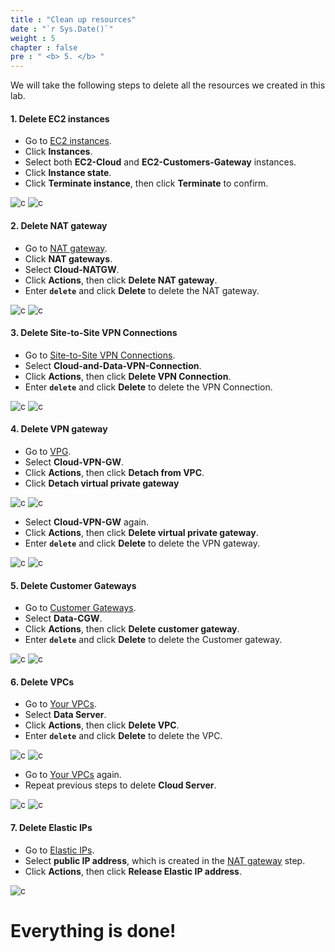 ```yaml
---
title : "Clean up resources"
date : "`r Sys.Date()`"
weight : 5
chapter : false
pre : " <b> 5. </b> "
---
```


We will take the following steps to delete all the resources we created in this lab.
 



#### 1. Delete EC2 instances

   + Go to [EC2 instances](https://console.aws.amazon.com/ec2/home#Instances:).
   + Click **Instances**.
   + Select both **EC2-Cloud** and **EC2-Customers-Gateway** instances.
   + Click **Instance state**.
   + Click **Terminate instance**, then click **Terminate** to confirm.

![c](/images/5.cleanup/c-01.png)
![c](/images/5.cleanup/c-02.png)





#### 2. Delete NAT gateway

   + Go to [NAT gateway](https://console.aws.amazon.com/vpcconsole/home#NatGateways:).
   + Click **NAT gateways**.
   + Select **Cloud-NATGW**.
   + Click **Actions**, then click **Delete NAT gateway**.
   + Enter **`delete`** and click **Delete** to delete the NAT gateway.

![c](/images/5.cleanup/c-03.png)
![c](/images/5.cleanup/c-04.png)






#### 3. Delete Site-to-Site VPN Connections

   + Go to [Site-to-Site VPN Connections](https://console.aws.amazon.com/vpcconsole/home#VpnConnections:).
   + Select **Cloud-and-Data-VPN-Connection**.
   + Click **Actions**, then click **Delete VPN Connection**.
   + Enter **`delete`** and click **Delete** to delete the VPN Connection.

![c](/images/5.cleanup/c-05.png)
![c](/images/5.cleanup/c-06.png)






#### 4. Delete VPN gateway

   + Go to [VPG](https://console.aws.amazon.com/vpcconsole/home#VpnGateways:).
   + Select **Cloud-VPN-GW**.
   + Click **Actions**, then click **Detach from VPC**.
   + Click **Detach virtual private gateway**

![c](/images/5.cleanup/c-10.png)
![c](/images/5.cleanup/c-11.png)

   + Select **Cloud-VPN-GW** again.
   + Click **Actions**, then click **Delete virtual private gateway**.
   + Enter **`delete`** and click **Delete** to delete the VPN gateway.

![c](/images/5.cleanup/c-12.png)
![c](/images/5.cleanup/c-13.png)





#### 5. Delete Customer Gateways

   + Go to [Customer Gateways](https://console.aws.amazon.com/vpcconsole/home#CustomerGateways:).
   + Select **Data-CGW**.
   + Click **Actions**, then click **Delete customer gateway**.
   + Enter **`delete`** and click **Delete** to delete the Customer gateway.

![c](/images/5.cleanup/c-16.png)
![c](/images/5.cleanup/c-17.png)






#### 6. Delete VPCs

   + Go to [Your VPCs](https://console.aws.amazon.com/vpcconsole/home#vpcs:).
   + Select **Data Server**.
   + Click **Actions**, then click **Delete VPC**.
   + Enter **`delete`** and click **Delete** to delete the VPC.

![c](/images/5.cleanup/c-07.png)
![c](/images/5.cleanup/c-08.png)

   + Go to [Your VPCs](https://console.aws.amazon.com/vpcconsole/home#vpcs:) again.
   + Repeat previous steps to delete **Cloud Server**.

![c](/images/5.cleanup/c-09.png)
![c](/images/5.cleanup/c-14.png)






#### 7. Delete Elastic IPs

   + Go to [Elastic IPs](https://console.aws.amazon.com/vpcconsole/home#Addresses:).
   + Select **public IP address**, which is created in the [NAT gateway](/2-cloudserver/2.5-createnatgw/) step.
   + Click **Actions**, then click **Release Elastic IP address**.

![c](/images/5.cleanup/c-15.png)


# Everything is done!

